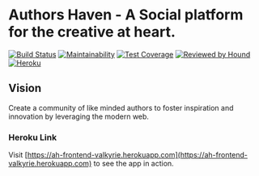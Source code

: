 # Authors Haven - A Social platform for the creative at heart.

[![Build Status](https://travis-ci.org/andela/ah-frontend-valkyrie.svg?branch=develop)](https://travis-ci.org/andela/ah-frontend-valkyrie)
[![Maintainability](https://api.codeclimate.com/v1/badges/095c9124dbc3cdefb1c2/maintainability)](https://codeclimate.com/github/andela/ah-frontend-valkyrie/maintainability)
[![Test Coverage](https://api.codeclimate.com/v1/badges/095c9124dbc3cdefb1c2/test_coverage)](https://codeclimate.com/github/andela/ah-frontend-valkyrie/test_coverage)
[![Reviewed by Hound](https://img.shields.io/badge/Reviewed_by-Hound-8E64B0.svg)](https://houndci.com)
[![Heroku](https://heroku-badge.herokuapp.com/?app=ah-frontend-valkyrie)](http://ah-frontend-valkyrie.herokuapp.com)

## Vision

Create a community of like minded authors to foster inspiration and innovation
by leveraging the modern web.

### Heroku Link
Visit [https://ah-frontend-valkyrie.herokuapp.com](https://ah-frontend-valkyrie.herokuapp.com) to see the app in action.